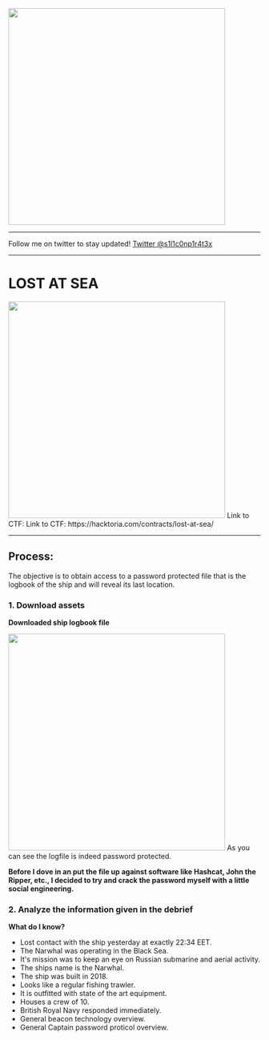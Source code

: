 <img width="433" src="https://user-images.githubusercontent.com/56886006/202922026-27fd7c5a-ceb5-4e87-bc47-2e7c14fa6a8a.png">

---

Follow me on twitter to stay updated! [Twitter @s1l1c0np1r4t3x](https://twitter.com/s1l1c0np1r4t3x)

---

# LOST AT SEA
<img width="433" src="https://user-images.githubusercontent.com/56886006/202922304-beb8c8cf-3c8d-4409-9b09-1dbc7b7e3894.png">
Link to CTF: Link to CTF: https://hacktoria.com/contracts/lost-at-sea/

---

## Process:

The objective is to obtain access to a password protected file that is the logbook of the ship and will reveal its last location.

### 1. Download assets
**Downloaded ship logbook file**

  
<img width="433" src="https://user-images.githubusercontent.com/56886006/202922659-1ecf0c1a-806e-4ec8-8d95-2175e38d8564.png">
As you can see the logfile is indeed password protected.
  
**Before I dove in an put the file up against software like Hashcat, John the Ripper, etc., I decided to try and crack the password myself with a little social engineering.**


### 2. Analyze the information given in the debrief
**What do I know?**
<ul>
  <li>Lost contact with the ship yesterday at exactly 22:34 EET.</li>
  <li>The Narwhal was operating in the Black Sea.</li>
  <li>It's mission was to keep an eye on Russian submarine and aerial activity.</li>
  <li>The ships name is the Narwhal.</li>
  <li>The ship was built in 2018.</li>
  <li>Looks like a regular fishing trawler.</li>
  <li>It is outfitted with state of the art equipment.</li>
  <li>Houses a crew of 10.</li>
  <li>British Royal Navy responded immediately.</li>
  <li>General beacon technology overview.</li>
  <li>General Captain password proticol overview.</li>
</ul>
